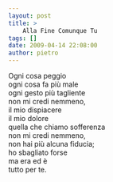 ```yaml
---
layout: post
title: >
    Alla Fine Comunque Tu
tags: []
date: 2009-04-14 22:08:00
author: pietro
---
```

Ogni cosa peggio<br/>ogni cosa fa più male<br/>ogni gesto più tagliente<br/>non mi credi nemmeno,<br/>il mio dispiacere<br/>il mio dolore<br/>quella che chiamo sofferenza<br/>non mi credi nemmeno,<br/>non hai più alcuna fiducia;<br/>ho sbagliato forse<br/>ma era ed è<br/>tutto per te.
